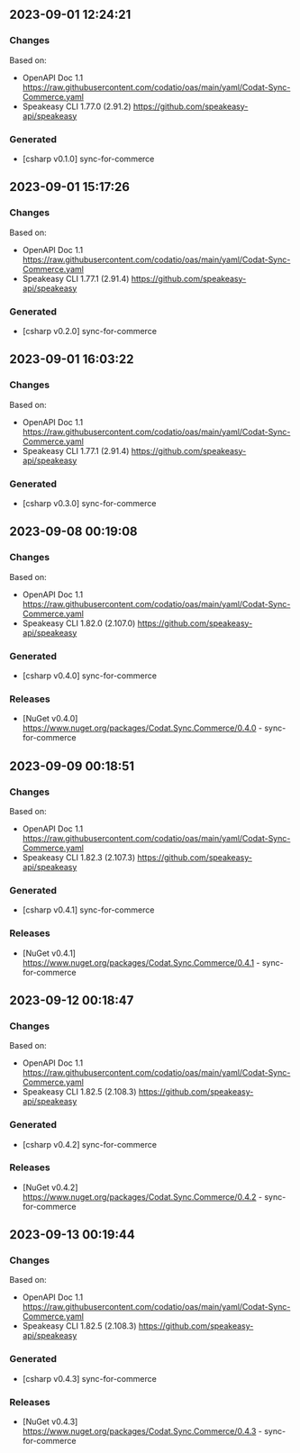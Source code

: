

## 2023-09-01 12:24:21
### Changes
Based on:
- OpenAPI Doc 1.1 https://raw.githubusercontent.com/codatio/oas/main/yaml/Codat-Sync-Commerce.yaml
- Speakeasy CLI 1.77.0 (2.91.2) https://github.com/speakeasy-api/speakeasy
### Generated
- [csharp v0.1.0] sync-for-commerce

## 2023-09-01 15:17:26
### Changes
Based on:
- OpenAPI Doc 1.1 https://raw.githubusercontent.com/codatio/oas/main/yaml/Codat-Sync-Commerce.yaml
- Speakeasy CLI 1.77.1 (2.91.4) https://github.com/speakeasy-api/speakeasy
### Generated
- [csharp v0.2.0] sync-for-commerce

## 2023-09-01 16:03:22
### Changes
Based on:
- OpenAPI Doc 1.1 https://raw.githubusercontent.com/codatio/oas/main/yaml/Codat-Sync-Commerce.yaml
- Speakeasy CLI 1.77.1 (2.91.4) https://github.com/speakeasy-api/speakeasy
### Generated
- [csharp v0.3.0] sync-for-commerce

## 2023-09-08 00:19:08
### Changes
Based on:
- OpenAPI Doc 1.1 https://raw.githubusercontent.com/codatio/oas/main/yaml/Codat-Sync-Commerce.yaml
- Speakeasy CLI 1.82.0 (2.107.0) https://github.com/speakeasy-api/speakeasy
### Generated
- [csharp v0.4.0] sync-for-commerce
### Releases
- [NuGet v0.4.0] https://www.nuget.org/packages/Codat.Sync.Commerce/0.4.0 - sync-for-commerce

## 2023-09-09 00:18:51
### Changes
Based on:
- OpenAPI Doc 1.1 https://raw.githubusercontent.com/codatio/oas/main/yaml/Codat-Sync-Commerce.yaml
- Speakeasy CLI 1.82.3 (2.107.3) https://github.com/speakeasy-api/speakeasy
### Generated
- [csharp v0.4.1] sync-for-commerce
### Releases
- [NuGet v0.4.1] https://www.nuget.org/packages/Codat.Sync.Commerce/0.4.1 - sync-for-commerce

## 2023-09-12 00:18:47
### Changes
Based on:
- OpenAPI Doc 1.1 https://raw.githubusercontent.com/codatio/oas/main/yaml/Codat-Sync-Commerce.yaml
- Speakeasy CLI 1.82.5 (2.108.3) https://github.com/speakeasy-api/speakeasy
### Generated
- [csharp v0.4.2] sync-for-commerce
### Releases
- [NuGet v0.4.2] https://www.nuget.org/packages/Codat.Sync.Commerce/0.4.2 - sync-for-commerce

## 2023-09-13 00:19:44
### Changes
Based on:
- OpenAPI Doc 1.1 https://raw.githubusercontent.com/codatio/oas/main/yaml/Codat-Sync-Commerce.yaml
- Speakeasy CLI 1.82.5 (2.108.3) https://github.com/speakeasy-api/speakeasy
### Generated
- [csharp v0.4.3] sync-for-commerce
### Releases
- [NuGet v0.4.3] https://www.nuget.org/packages/Codat.Sync.Commerce/0.4.3 - sync-for-commerce